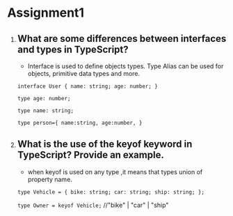 # Assignment1
1. What are some differences between interfaces and types in TypeScript?
   ---
   - Interface is used to define objects types. Type Alias can be used for objects, primitive data types and more.


   `interface User {
    name: string;
    age: number;
  }`

    `type age: number;`
  
    `type name: string;`
  
    `type person={
        name:string,
        age:number,
     }`



3. What is the use of the keyof keyword in TypeScript? Provide an example.
   ---
    - when keyof is used on any type ,it means that types union of property name.
    
    `type Vehicle = {
    bike: string;
    car: string;
    ship: string;
    };`
  
    `type Owner = keyof Vehicle;` //"bike" | "car" | "ship" 

